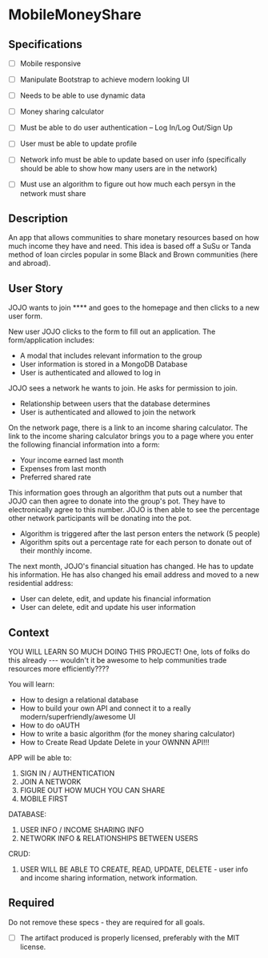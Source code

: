 # MobileMoneyShare


## Specifications

- [ ] Mobile responsive 
- [ ] Manipulate Bootstrap to achieve modern looking UI 
- [ ] Needs to be able to use dynamic data
- [ ] Money sharing calculator
- [ ] Must be able to do user authentication – Log In/Log Out/Sign Up
- [ ] User must be able to update profile  
- [ ] Network info must be able to update based on user info (specifically should be able to show how many users are in the network)
- [ ] Must use an algorithm to figure out how much each persyn in the network must share 



## Description

An app that allows communities to share monetary resources based on how much income they have and need. This idea is based off a SuSu or Tanda method of loan circles popular in some Black and Brown communities (here and abroad).

## User Story

JOJO wants to join **** and goes to the homepage and then clicks to a new user form. 

New user JOJO clicks to the form to fill out an application. The form/application includes: 
- A modal that includes relevant information to the group
- User information is stored in a MongoDB Database
- User is authenticated and allowed to log in

JOJO sees a network he wants to join. He asks for permission to join.
- Relationship between users that the database determines
- User is authenticated and allowed to join the network

On the network page, there is a link to an income sharing calculator. The link to the income sharing calculator brings you to a page where you enter the following financial information into a form:
- Your income earned last month 
- Expenses from last month
- Preferred shared rate

This information goes through an algorithm that puts out a number that JOJO can then agree to donate into the group's pot. They have to electronically agree to this number. JOJO is then able to see the percentage other network participants will be donating into the pot.
- Algorithm is triggered after the last person enters the network (5 people)
- Algorithm spits out a percentage rate for each person to donate out of their monthly income.

The next month, JOJO's financial situation has changed. He has to update his information. He has also changed his email address and moved to a new residential address:
- User can delete, edit, and update his financial information
- User can delete, edit and update his user information

## Context 
YOU WILL LEARN SO MUCH DOING THIS PROJECT!
One, lots of folks do this already --- wouldn't it be awesome to help communities trade resources more efficiently????

You will learn:
- How to design a relational database
- How to build your own API and connect it to a really modern/superfriendly/awesome UI
- How to do oAUTH 
- How to write a basic algorithm (for the money sharing calculator)
- How to Create Read Update Delete in your OWNNN API!!!


APP will be able to:
1. SIGN IN / AUTHENTICATION
2. JOIN A NETWORK
3. FIGURE OUT HOW MUCH YOU CAN SHARE
4. MOBILE FIRST

DATABASE:
1. USER INFO / INCOME SHARING INFO
2. NETWORK INFO & RELATIONSHIPS BETWEEN USERS

CRUD:
1. USER WILL BE ABLE TO CREATE, READ, UPDATE, DELETE - user info and income sharing information, network information.

## Required

Do not remove these specs - they are required for all goals.

- [ ] The artifact produced is properly licensed, preferably with the MIT license.
